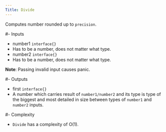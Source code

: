 ```yaml
---
Title: Divide
---
```


Computes number rounded up to `precision`.

#- Inputs
- number1 `interface{}`
- Has to be a number, does not matter what type.
- number2 `interface{}`
- Has to be a number, does not matter what type.

**Note**: Passing invalid input causes panic.

#- Outputs
- first `interface{}`
- A number which carries result of `number1/number2` and its type is type of the biggest and most detailed in size between types of `number1` and `number2` inputs.

#- Complexity
- `Divide` has a complexity of O(1).
